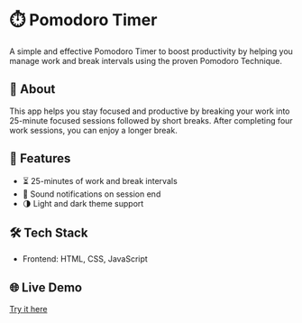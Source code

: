 # ⏱️ Pomodoro Timer

A simple and effective Pomodoro Timer to boost productivity by helping you manage work and break intervals using the proven Pomodoro Technique.

## 🧠 About

This app helps you stay focused and productive by breaking your work into 25-minute focused sessions followed by short breaks. After completing four work sessions, you can enjoy a longer break.

## 🚀 Features

- ⏳ 25-minutes of work and break intervals  
- 🔔 Sound notifications on session end  
- 🌗 Light and dark theme support

## 🛠️ Tech Stack

- Frontend: HTML, CSS, JavaScript

## 🌐 Live Demo

[Try it here](https://connectamitsahoo.github.io/pomodorotimer/)
